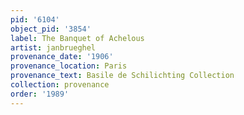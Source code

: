 ```yaml
---
pid: '6104'
object_pid: '3854'
label: The Banquet of Achelous
artist: janbrueghel
provenance_date: '1906'
provenance_location: Paris
provenance_text: Basile de Schilichting Collection
collection: provenance
order: '1989'
---
```

